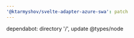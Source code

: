 ```yaml
---
'@ktarmyshov/svelte-adapter-azure-swa': patch
---
```


dependabot: directory '/', update @types/node
